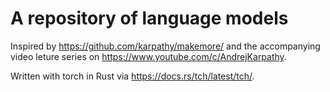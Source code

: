 # A repository of language models

Inspired by https://github.com/karpathy/makemore/ and the accompanying video leture series on https://www.youtube.com/c/AndrejKarpathy.

Written with torch in Rust via https://docs.rs/tch/latest/tch/.